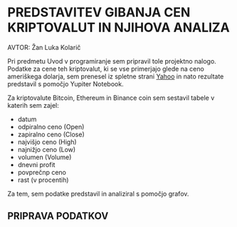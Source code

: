 # PREDSTAVITEV GIBANJA CEN KRIPTOVALUT IN NJIHOVA ANALIZA
AVTOR: Žan Luka Kolarič

Pri predmetu Uvod v programiranje sem pripravil tole projektno nalogo. Podatke za cene teh kriptovalut, ki se vse primerjajo glede na ceno ameriškega dolarja, sem prenesel iz spletne strani [Yahoo](https://finance.yahoo.com/) in nato rezultate predstavil s pomočjo Yupiter Notebook.

Za kriptovalute Bitcoin, Ethereum in Binance coin sem sestavil tabele v katerih sem zajel:
- datum
- odpiralno ceno (Open)
- zapiralno ceno (Close)
- najvišjo ceno (High)
- najnižjo ceno (Low)
- volumen (Volume)
- dnevni profit
- povprečnp ceno
- rast (v procentih)

Za tem, sem podatke predstavil in analiziral s pomočjo grafov.

## PRIPRAVA PODATKOV
